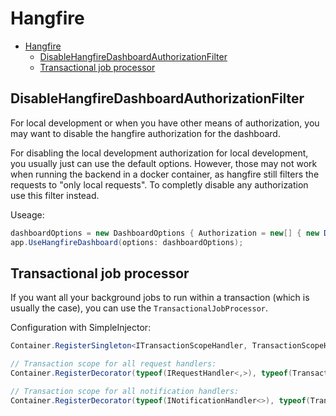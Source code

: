 # Hangfire

- [Hangfire](#hangfire)
  - [DisableHangfireDashboardAuthorizationFilter](#disablehangfiredashboardauthorizationfilter)
  - [Transactional job processor](#transactional-job-processor)

## DisableHangfireDashboardAuthorizationFilter

For local development or when you have other means of authorization, you may want to disable the hangfire authorization for the dashboard.  

For disabling the local development authorization for local development, you usually just can use the default options. However, those may not work when running the backend in a docker container, as hangfire still filters the requests to "only local requests".
To completly disable any authorization use this filter instead.

Useage:
```cs
dashboardOptions = new DashboardOptions { Authorization = new[] { new DisableHangfireDashboardAuthorizationFilter() } };
app.UseHangfireDashboard(options: dashboardOptions);
```

## Transactional job processor

If you want all your background jobs to run within a transaction (which is usually the case), you can use the `TransactionalJobProcessor`.

Configuration with SimpleInjector:
```cs
Container.RegisterSingleton<ITransactionScopeHandler, TransactionScopeHandler>();

// Transaction scope for all request handlers:
Container.RegisterDecorator(typeof(IRequestHandler<,>), typeof(TransactionalCommandHandlerDecorator<,>));

// Transaction scope for all notification handlers:
Container.RegisterDecorator(typeof(INotificationHandler<>), typeof(TransactionalNotificationHandlerDecorator<>));
```